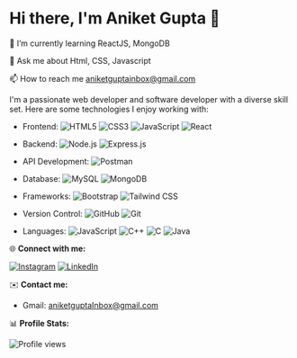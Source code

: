 
# Hi there, I'm Aniket Gupta 👋

🌱 I’m currently learning ReactJS, MongoDB

💬 Ask me about Html, CSS, Javascript

📫 How to reach me aniketguptainbox@gmail.com

I'm a passionate web developer and software developer with a diverse skill set. Here are some technologies I enjoy working with:

- Frontend: ![HTML5](https://img.shields.io/badge/HTML5-E34F26?logo=html5&logoColor=white&style=flat) ![CSS3](https://img.shields.io/badge/CSS3-1572B6?logo=css3&logoColor=white&style=flat) ![JavaScript](https://img.shields.io/badge/JavaScript-F7DF1E?logo=javascript&logoColor=black&style=flat) ![React](https://img.shields.io/badge/React-61DAFB?logo=react&logoColor=black&style=flat)

- Backend: ![Node.js](https://img.shields.io/badge/Node.js-339933?logo=node.js&logoColor=white&style=flat) ![Express.js](https://img.shields.io/badge/Express.js-000000?logo=express&logoColor=white&style=flat)

- API Development: ![Postman](https://img.shields.io/badge/Postman-FF6C37?logo=postman&logoColor=white&style=flat)

- Database: ![MySQL](https://img.shields.io/badge/MySQL-4479A1?logo=mysql&logoColor=white&style=flat) ![MongoDB](https://img.shields.io/badge/MongoDB-47A248?logo=mongodb&logoColor=white&style=flat)

- Frameworks: ![Bootstrap](https://img.shields.io/badge/Bootstrap-563D7C?logo=bootstrap&logoColor=white&style=flat) ![Tailwind CSS](https://img.shields.io/badge/Tailwind%20CSS-38B2AC?logo=tailwind-css&logoColor=white&style=flat)

- Version Control: ![GitHub](https://img.shields.io/badge/GitHub-181717?logo=github&logoColor=white&style=flat) ![Git](https://img.shields.io/badge/Git-F05032?logo=git&logoColor=white&style=flat)

- Languages: ![JavaScript](https://img.shields.io/badge/JavaScript-F7DF1E?logo=javascript&logoColor=black&style=flat) ![C++](https://img.shields.io/badge/C++-00599C?logo=cplusplus&logoColor=white&style=flat) ![C](https://img.shields.io/badge/C-A8B9CC?logo=c&logoColor=black&style=flat) ![Java](https://img.shields.io/badge/Java-007396?logo=java&logoColor=white&style=flat)

🌐 **Connect with me:**

[![Instagram](https://img.shields.io/badge/Instagram-E4405F?logo=instagram&logoColor=white&style=flat)](https://www.instagram.com/iamaniketgupta)
[![LinkedIn](https://img.shields.io/badge/LinkedIn-0077B5?logo=linkedin&logoColor=white&style=flat)](https://www.linkedin.com/in/iamaniketgupta)

✉️ **Contact me:**

- Gmail: [aniketguptaInbox@gmail.com](mailto:aniketguptaInbox@gmail.com)


📊 **Profile Stats:**

![Profile views](https://komarev.com/ghpvc/?username=iamaniketgupta)





